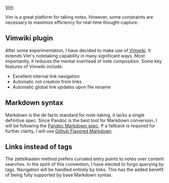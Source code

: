 [Vim](Vim.md)

Vim is a great platform for taking notes. However, some constraints are necessary to maximize efficiency for real-time thought-capture.

## Vimwiki plugin

After some experimentation, I have decided to make use of [Vimwiki](https://github.com/vimwiki). It extends Vim's notetaking capability in many significant ways. Most importantly, it reduces the mental overhead of note composition. Some key features of Vimwiki include:

- Excellent internal link navigation
- Automatic not creation from links
- Automatic global link updates upon file rename

## Markdown syntax

Markdown is the de facto standard for note-taking, it lacks a single definitive spec. Since Pandoc is the best tool for Markdown conversion, I will be following the [Pandoc Markdown spec](https://pandoc.org/MANUAL.html#pandocs-markdown). If a fallback is required for further clarity, I will use [Github Flavored Markdown](https://github.github.com/gfm).

## Links instead of tags

The zettelkasten method prefers currated entry points to notes over content searches. In the spirit of this convention, I have elected to forgo querying by tags. Navigation will be handled entirely by links. This has the added benefit of being fully supported by base Markdown syntax.
